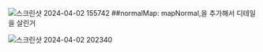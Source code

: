 ![스크린샷 2024-04-02 155742](https://github.com/junbem/AI-Graphics/assets/50951220/dad9d292-5d30-43db-a79f-82ffda88d280)
##normalMap: mapNormal,을 추가해서 디테일을 살린거

![스크린샷 2024-04-02 202340](https://github.com/junbem/AI-Graphics/assets/50951220/34e1871c-9201-4b23-9d96-1a577f0c96dc)
